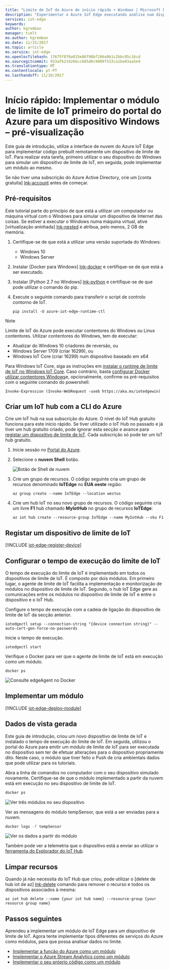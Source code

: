 ```yaml
---
title: "Limite de IoT do Azure de início rápido + Windows | Microsoft Docs"
description: "Experimentar o Azure IoT Edge executando análise num dispositivo simulado contorno"
services: iot-edge
keywords: 
author: kgremban
manager: timlt
ms.author: kgremban
ms.date: 11/15/2017
ms.topic: article
ms.service: iot-edge
ms.openlocfilehash: 17675f870a015e86f98bf286a9b1c2bbc05c16cd
ms.sourcegitcommit: 933af6219266cc685d0c9009f533ca1be03aa5e9
ms.translationtype: MT
ms.contentlocale: pt-PT
ms.lasthandoff: 11/18/2017
---
```

# <a name="quickstart-deploy-your-first-iot-edge-module-from-the-azure-portal-to-a-windows-device---preview"></a>Início rápido: Implementar o módulo de limite de IoT primeiro do portal do Azure para um dispositivo Windows – pré-visualização

Este guia de introdução, utilize a interface de nuvem do Azure IoT Edge para implementar código prebuilt remotamente um dispositivo de limite de IoT. Para realizar esta tarefa, primeiro utilizar o seu dispositivo do Windows para simular um dispositivo de limite de IoT, em seguida, pode implementar um módulo ao mesmo.

Se não tiver uma subscrição do Azure Active Directory, crie um [conta gratuita] [ lnk-account] antes de começar.

## <a name="prerequisites"></a>Pré-requisitos

Este tutorial parte do princípio de que está a utilizar um computador ou máquina virtual com o Windows para simular um dispositivo de Internet das coisas. Se estiver a executar o Windows numa máquina virtual, ative [virtualização aninhada] [ lnk-nested] e atribua, pelo menos, 2 GB de memória. 

1. Certifique-se de que está a utilizar uma versão suportada do Windows:
   * Windows 10 
   * Windows Server
2. Instalar [Docker para Windows] [ lnk-docker] e certifique-se de que está a ser executado.
3. Instalar [Python 2.7 no Windows] [ lnk-python] e certifique-se de que pode utilizar o comando do pip.
4. Execute o seguinte comando para transferir o script de controlo contorno de IoT.

   ```
   pip install -U azure-iot-edge-runtime-ctl
   ```

> [!NOTE]
> Limite de IoT do Azure pode executar contentores do Windows ou Linux contentores. Utilizar contentores do Windows, tem de executar:
>    * Atualizar do Windows 10 criadores de reversão, ou
>    * Windows Server 1709 (criar 16299), ou
>    * Windows IoT Core (criar 16299) num dispositivo baseado em x64
>
> Para Windows IoT Core, siga as instruções em [instalar o runtime de limite de IoT no Windows IoT Core][lnk-install-iotcore]. Caso contrário, basta [configurar Docker utilizar contentores Windows][lnk-docker-containers]e, opcionalmente, confirme os pré-requisitos com o seguinte comando do powershell:
>    ```
>    Invoke-Expression (Invoke-WebRequest -useb https://aka.ms/iotedgewin)
>    ```

## <a name="create-an-iot-hub-with-azure-cli"></a>Criar um IoT hub com a CLI do Azure

Crie um IoT hub na sua subscrição do Azure. O nível do IoT Hub gratuito funciona para este início rápido. Se tiver utilizado o IoT Hub no passado e já tiver um hub gratuito criado, pode ignorar esta secção e avance para [registar um dispositivo de limite de IoT][anchor-register]. Cada subscrição só pode ter um IoT hub gratuito. 

1. Inicie sessão no [Portal do Azure][lnk-portal]. 
1. Selecione o **nuvem Shell** botão. 

   ![Botão de Shell de nuvem][1]

1. Crie um grupo de recursos. O código seguinte cria um grupo de recursos denominado **IoTEdge** no **EUA oeste** região:

   ```azurecli
   az group create --name IoTEdge --location westus
   ```

1. Crie um hub IoT no seu novo grupo de recursos. O código seguinte cria um livre **F1** hub chamado **MyIotHub** no grupo de recursos **IoTEdge**:

   ```azurecli
   az iot hub create --resource-group IoTEdge --name MyIotHub --sku F1 
   ```

## <a name="register-an-iot-edge-device"></a>Registar um dispositivo de limite de IoT

[!INCLUDE [iot-edge-register-device](../../includes/iot-edge-register-device.md)]

## <a name="configure-the-iot-edge-runtime"></a>Configurar o tempo de execução do limite de IoT

O tempo de execução do limite de IoT é implementado em todos os dispositivos de limite de IoT. É composto por dois módulos. Em primeiro lugar, o agente de limite de IoT facilita a implementação e monitorização de módulos no dispositivo de limite de IoT. Segundo, o hub IoT Edge gere as comunicações entre os módulos no dispositivo de limite de IoT e entre o dispositivo e o IoT Hub. 

Configure o tempo de execução com a cadeia de ligação do dispositivo de limite de IoT da secção anterior.

```
iotedgectl setup --connection-string "{device connection string}" --auto-cert-gen-force-no-passwords
```

Inicie o tempo de execução.

```
iotedgectl start
```

Verifique o Docker para ver que o agente de limite de IoT está em execução como um módulo.

```
docker ps
```

![Consulte edgeAgent no Docker](./media/tutorial-simulate-device-windows/docker-ps.png)

## <a name="deploy-a-module"></a>Implementar um módulo

[!INCLUDE [iot-edge-deploy-module](../../includes/iot-edge-deploy-module.md)]

## <a name="view-generated-data"></a>Dados de vista gerada

Este guia de introdução, criou um novo dispositivo de limite de IoT e instalado o tempo de execução do limite de IoT. Em seguida, utilizou o portal do Azure para emitir um módulo de limite de IoT para ser executada no dispositivo sem ter de efetuar alterações para o dispositivo propriamente dito. Neste caso, o módulo que tiver feito o Push de cria ambientais dados que pode utilizar para os tutoriais. 

Abra a linha de comandos no computador com o seu dispositivo simulado novamente. Certifique-se de que o módulo implementado a partir da nuvem está em execução no seu dispositivo de limite de IoT. 

```cmd
docker ps
```

![Ver três módulos no seu dispositivo](./media/tutorial-simulate-device-windows/docker-ps2.png)

Ver as mensagens do módulo tempSensor, que está a ser enviadas para a nuvem. 

```cmd
docker logs -f tempSensor
```

![Ver os dados a partir do módulo](./media/tutorial-simulate-device-windows/docker-logs.png)

Também pode ver a telemetria que o dispositivo está a enviar ao utilizar o [ferramenta do Explorador do IoT Hub][lnk-iothub-explorer]. 
## <a name="clean-up-resources"></a>Limpar recursos

Quando já não necessita do IoT Hub que criou, pode utilizar o [delete de hub iot de az] [ lnk-delete] comando para remover o recurso e todos os dispositivos associados à mesma:

```azurecli
az iot hub delete --name {your iot hub name} --resource-group {your resource group name}
```

## <a name="next-steps"></a>Passos seguintes

Aprendeu a implementar um módulo de IoT Edge para um dispositivo de limite de IoT. Agora tente implementar tipos diferentes de serviços do Azure como módulos, para que possa analisar dados no limite. 

* [Implementar a função do Azure como um módulo](tutorial-deploy-function.md)
* [Implementar o Azure Stream Analytics como um módulo](tutorial-deploy-stream-analytics.md)
* [Implementar o seu próprio código como um módulo](tutorial-csharp-module.md)


<!-- Images -->
[1]: ./media/quickstart/cloud-shell.png

<!-- Links -->
[lnk-docker]: https://docs.docker.com/docker-for-windows/install/ 
[lnk-docker-containers]: https://docs.microsoft.com/virtualization/windowscontainers/quick-start/quick-start-windows-10#2-switch-to-windows-containers
[lnk-python]: https://www.python.org/downloads/
[lnk-iothub-explorer]: https://github.com/azure/iothub-explorer
[lnk-account]: https://azure.microsoft.com/free
[lnk-portal]: https://portal.azure.com
[lnk-nested]: https://docs.microsoft.com/virtualization/hyper-v-on-windows/user-guide/nested-virtualization
[lnk-delete]: https://docs.microsoft.com/cli/azure/iot/hub?view=azure-cli-latest#az_iot_hub_delete
[lnk-install-iotcore]: how-to-install-iot-core.md

<!-- Anchor links -->
[anchor-register]: #register-an-iot-edge-device
